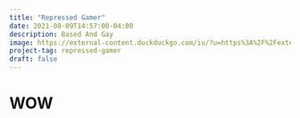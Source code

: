 ```yaml
---
title: "Repressed Gamer"
date: 2021-08-09T14:57:00-04:00
description: Based And Gay
image: https://external-content.duckduckgo.com/iu/?u=https%3A%2F%2Fexternal-preview.redd.it%2FUnUOq0YhTnLSOvxyuGvBnvs7ubZV435FCqjM-0UnzjU.jpg%3Fauto%3Dwebp%26s%3De059d457dff0676ae9a342d4edf48ee0195931a7&f=1&nofb=1 
project-tag: repressed-gamer
draft: false
---
```

# WOW
